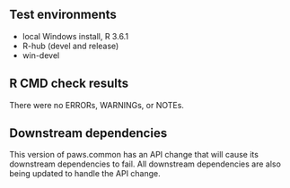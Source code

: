 ## Test environments
* local Windows install, R 3.6.1
* R-hub (devel and release)
* win-devel

## R CMD check results
There were no ERRORs, WARNINGs, or NOTEs.

## Downstream dependencies

This version of paws.common has an API change that will cause its downstream
dependencies to fail. All downstream dependencies are also being updated to
handle the API change.
